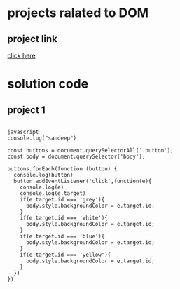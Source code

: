 # projects ralated to DOM
## project link
[click here](https://stackblitz.com/edit/dom-project-chaiaurcode?file=index.html)

# solution code 
## project 1
```

javascript
console.log("sandeep")

const buttons = document.querySelectorAll('.button');
const body = document.querySelector('body');

buttons.forEach(function (button) {
  console.log(button)
  button.addEventListener('click',function(e){
    console.log(e)
    console.log(e.target)
    if(e.target.id === 'grey'){
      body.style.backgroundColor = e.target.id;
    }
    if(e.target.id === 'white'){
      body.style.backgroundColor = e.target.id;
    }
    if(e.target.id === 'blue'){
      body.style.backgroundColor = e.target.id;
    }
    if(e.target.id === 'yellow'){
      body.style.backgroundColor = e.target.id;
    }
  })
})

```